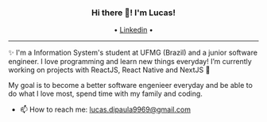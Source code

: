 <h3 align="center"> Hi there 👋! I'm Lucas!</h3>
<p align="center">
  • <a href="https://www.linkedin.com/in/lucas-silva07/">Linkedin</a> •
</p>

---
✨ I'm a Information System's student at UFMG (Brazil) and a junior software engineer. I love programming and learn new things everyday! I’m currently working on projects with ReactJS, React Native and NextJS 🚀

My goal is to become a better software engenieer everyday and be able to do what I love most, spend time with my family and coding.
  
- 📫 How to reach me: [lucas.dipaula9969@gmail.com](lucas.dipaula9969@gmail.com)

<!--
**lucasdipaula/lucasdipaula** is a ✨ _special_ ✨ repository because its `README.md` (this file) appears on your GitHub profile.

Here are some ideas to get you started:

- 🔭 I’m currently working on ...
- 🌱 I’m currently learning ...
- 👯 I’m looking to collaborate on ...
- 🤔 I’m looking for help with ...
- 💬 Ask me about ...
- 📫 How to reach me: ...
- 😄 Pronouns: ...
- ⚡ Fun fact: ...
-->

